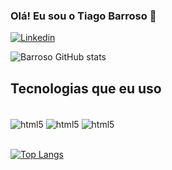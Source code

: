### Olá! Eu sou o Tiago Barroso 👋


[![Linkedin](https://img.shields.io/badge/LinkedIn-0077B5?style=for-the-badge&logo=linkedin&logoColor=white)](https://www.linkedin.com/in/tiago-oliveira-barroso-aa69391a1/)


![Barroso GitHub stats](https://github-readme-stats.vercel.app/api?username=TBarroso81&theme=midnight-purple&show_icons=true)

## Tecnologias que eu uso

<div style="display: inline_block"><br>
  <img align="center" alt="html5" src=https://img.shields.io/badge/HTML5-E34F26?style=for-the-badge&logo=html5&logoColor=white>
  <img align="center" alt="html5" src=https://img.shields.io/badge/CSS3-1572B6?style=for-the-badge&logo=css3&logoColor=white>
  <img align="center" alt="html5" src=https://img.shields.io/badge/JavaScript-F7DF1E?style=for-the-badge&logo=javascript&logoColor=black>    
</div>
<br>

[![Top Langs](https://github-readme-stats.vercel.app/api/top-langs/?username=TBarroso81&layout=compact)](https://github.com/anuraghazra/github-readme-stats)
